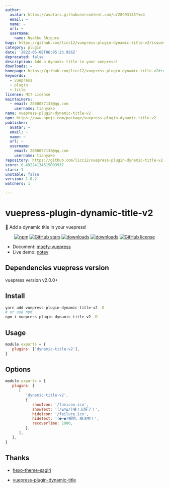 ```yaml
---
author:
  avatar: https://avatars.githubusercontent.com/u/28993145?v=4
  email: ~
  name: ~
  url: ~
  username:
    name: Nyakku Shigure
bugs: https://github.com/licc12/vuepress-plugin-dynamic-title-v2/issues
category: plugin
date: '2022-05-08T06:05:23.926Z'
deprecated: false
description: Add a dynamic title in your vuepress!
downloads: ~
homepage: https://github.com/licc12/vuepress-plugin-dynamic-title-v2#readme
keywords:
  - vuepress
  - plugin
  - title
license: MIT License
maintainers:
  - email: 2808057133@qq.com
    username: tianyake
name: vuepress-plugin-dynamic-title-v2
npm: https://www.npmjs.com/package/vuepress-plugin-dynamic-title-v2
publisher:
  avatar: ~
  email: ~
  name: ~
  url: ~
  username:
    email: 2808057133@qq.com
    username: tianyake
repository: https://github.com/licc12/vuepress-plugin-dynamic-title-v2
score: 0.49224134515003937
stars: 1
unstable: false
version: 1.0.2
watchers: 1

---
```


# vuepress-plugin-dynamic-title-v2 <GitHubLink repo="moefyit/vuepress-plugin-dynamic-title-v2"/>

:eyes: Add a dynamic title in your vuepress!

<p align="center">
   <a href="https://www.npmjs.com/package/vuepress-plugin-dynamic-title-v2" target="_blank"><img alt="npm" src="https://img.shields.io/npm/v/vuepress-plugin-dynamic-title-v2.svg"></a>
    <a href="https://github.com/licc12/vuepress-plugin-dynamic-title-v2/stargazers" target="_blank"><img alt="GitHub stars" src="https://img.shields.io/github/stars/licc12/vuepress-plugin-dynamic-title-v2"></a>
   <a href="https://www.npmjs.com/package/vuepress-plugin-dynamic-title-v2" target="_blank"><img alt="downloads" src="https://img.shields.io/npm/dt/vuepress-plugin-dynamic-title-v2.svg"></a>
    <a href="https://www.npmjs.com/package/vuepress-plugin-dynamic-title-v2" target="_blank"><img alt="downloads" src="https://img.shields.io/npm/dm/vuepress-plugin-dynamic-title-v2.svg"></a>
   <a href="https://github.com/licc12/vuepress-plugin-dynamic-title-v2/blob/main/LICENSE"><img alt="GitHub license" src="https://camo.githubusercontent.com/20e20fd59f11d3ae8c122e7dd277e524a97ca731ff34dbff7070918e9730ae39/68747470733a2f2f696d672e736869656c64732e696f2f6769746875622f6c6963656e73652f6d6f65667969742f76756570726573732d706c7567696e2d64796e616d69632d7469746c65" data-canonical-src="https://img.shields.io/github/license/licc12/vuepress-plugin-dynamic-title-v2" style="max-width: 100%;"></a>
</p>

-  Document: [moefy-vuepress](https://moefyit.github.io/moefy-vuepress/)
-  Live demo: [notev](https://nyakku.moe/)

## Dependencies vuepress version

vuepress version v2.0.0+

## Install

```bash
yarn add vuepress-plugin-dynamic-title-v2 -D
# or use npm
npm i vuepress-plugin-dynamic-title-v2 -D
```

## Usage

```javascript
module.exports = {
   plugins: ['dynamic-title-v2'],
}
```

## Options

```js
module.exports = {
   plugins: [
      [
         'dynamic-title-v2',
         {
            showIcon: '/favicon.ico',
            showText: '(/≧▽≦/)咦！又好了！',
            hideIcon: '/failure.ico',
            hideText: '(●—●)喔哟，崩溃啦！',
            recoverTime: 2000,
         },
      ],
   ],
}
```

## Thanks

-  [hexo-theme-sagiri](https://github.com/DIYgod/diygod.me/blob/master/themes/sagiri/src/title.js)

-  [vuepress-plugin-dynamic-title](https://github.com/moefyit/vuepress-plugin-dynamic-title)
